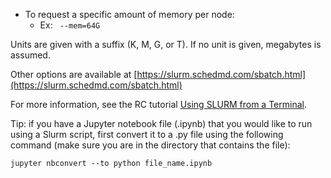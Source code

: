 * To request a specific amount of memory per node:
  * Ex: ``` --mem=64G```

Units are given with a suffix (K, M, G, or T).  If no unit is given, megabytes is assumed.

Other options are available at [https://slurm.schedmd.com/sbatch.html](https://slurm.schedmd.com/sbatch.html)

For more information, see the RC tutorial [Using SLURM from a Terminal](https://learning.rc.virginia.edu/tutorials/slurm-from-cli/).

Tip: if you have a Jupyter notebook file (.ipynb) that you would like to run using a Slurm script, first convert it to a .py file using the following command (make sure you are in the directory that contains the file): 
  
  ```jupyter nbconvert --to python file_name.ipynb```


